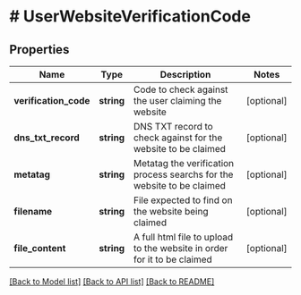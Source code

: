 # # UserWebsiteVerificationCode

## Properties

Name | Type | Description | Notes
------------ | ------------- | ------------- | -------------
**verification_code** | **string** | Code to check against the user claiming the website | [optional]
**dns_txt_record** | **string** | DNS TXT record to check against for the website to be claimed | [optional]
**metatag** | **string** | Metatag the verification process searchs for the website to be claimed | [optional]
**filename** | **string** | File expected to find on the website being claimed | [optional]
**file_content** | **string** | A full html file to upload to the website in order for it to be claimed | [optional]

[[Back to Model list]](../../README.md#models) [[Back to API list]](../../README.md#endpoints) [[Back to README]](../../README.md)
